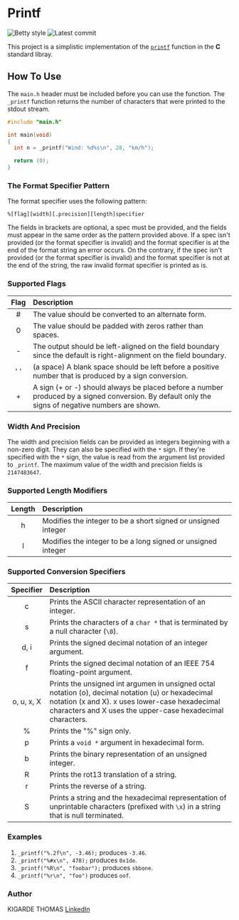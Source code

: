 # Printf

![Betty style](https://img.shields.io/badge/betty-style%20guide-purple?style=round-square)
![Latest commit](https://img.shields.io/github/last-commit/MISTOM/printf/main?style=round-square)

This project is a simplistic implementation of the [`printf`](https://www.tutorialspoint.com/c_standard_library/c_function_printf.htm) function in the __C__ standard libray.

## How To Use

The `main.h` header must be included before you can use the function. The `_printf` function returns the number of characters that were printed to the stdout stream.

```c
#include "main.h"

int main(void)
{
  int n = _printf("Wind: %d%s\n", 28, "km/h");

  return (0);
}
```

### The Format Specifier Pattern

The format specifier uses the following pattern:

```
%[flag][width][.precision][length]specifier
```

The fields in brackets are optional, a spec must be provided, and the fields must appear in the same order as the pattern provided above. If a spec isn't provided (or the format specifier is invalid) and the format specifier is at the end of the format string an error occurs. On the contrary, if the spec isn't provided (or the format specifier is invalid) and the format specifier is not at the end of the string, the raw invalid format specifier is printed as is.

### Supported Flags

| Flag | Description |
|:---:|:---|
| # | The value should be converted to an alternate form. |
| 0 | The value should be padded with zeros rather than spaces. |
| - | The output should be left-aligned on the field boundary since the default is right-alignment on the field boundary. |
| ' ' | (a space) A blank space should be left before a positive number that is produced by a sign conversion. |
| + | A sign (+ or -) should always be placed before a number produced by a signed conversion. By default only the signs of negative numbers are shown. |

### Width And Precision

The width and precision fields can be provided as integers beginning with a non-zero digit. They can also be specified with the `*` sign. If they're specified with the `*` sign, the value is read from the argument list provided to `_printf`. The maximum value of the width and precision fields is `2147483647`.

### Supported Length Modifiers

| Length | Description |
|:---:|:---|
| h | Modifies the integer to be a short signed or unsigned integer |
| l | Modifies the integer to be a long signed or unsigned integer|

### Supported Conversion Specifiers

| Specifier | Description |
|:---:|:---|
| c | Prints the ASCII character representation of an integer. |
| s | Prints the characters of a `char *` that is terminated by a null character (`\0`). |
| d, i | Prints the signed decimal notation of an integer argument. |
| f | Prints the signed decimal notation of an IEEE 754 floating-point argument. |
| o, u, x, X | Prints the unsigned int argumen in unsigned octal notation (o), decimal notation (u) or hexadecimal notation (x and X). x uses lower-case hexadecimal characters and X uses the upper-case hexadecimal characters. |
| % | Prints the "%" sign only. |
| p | Prints a `void *` argument in hexadecimal form. |
| b | Prints the binary representation of an unsigned integer. |
| R | Prints the rot13 translation of a string. |
| r | Prints the reverse of a string. |
| S | Prints a string and the hexadecimal representation of unprintable characters (prefixed with `\x`) in a string that is null terminated. |

### Examples

1. `_printf("%.2f\n", -3.46);` produces `-3.46`.
2. `_printf("%#x\n", 478);` produces `0x1de`.
3. `_printf("%R\n", "foobar");` produces `sbbone`.
4. `_printf("%r\n", "foo")` produces `oof`.

### Author
KIGARDE THOMAS [LinkedIn](https://www.linkedin.com/in/kigarde-thomas/ 'KIGARDE THOMAS')
